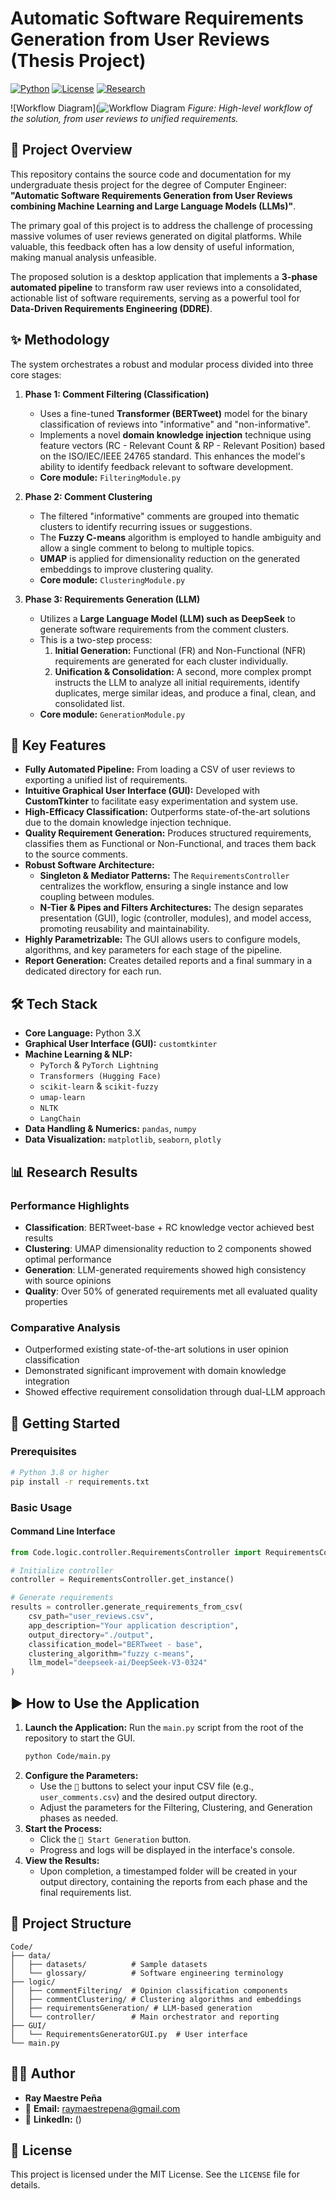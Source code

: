 # Automatic Software Requirements Generation from User Reviews (Thesis Project)

[![Python](https://img.shields.io/badge/Python-3.8+-blue.svg)](https://python.org)
[![License](https://img.shields.io/badge/License-MIT-green.svg)](LICENSE)
[![Research](https://img.shields.io/badge/Research-Thesis%20Project-orange.svg)]()

![Workflow Diagram](![Workflow Diagram](https://github.com/tu-usuario/tu-repositorio/blob/main/Docsdetailed-workflow-diagram.png) 
*Figure: High-level workflow of the solution, from user reviews to unified requirements.*

## 📜 Project Overview

This repository contains the source code and documentation for my undergraduate thesis project for the degree of Computer Engineer: **"Automatic Software Requirements Generation from User Reviews combining Machine Learning and Large Language Models (LLMs)"**.

The primary goal of this project is to address the challenge of processing massive volumes of user reviews generated on digital platforms. While valuable, this feedback often has a low density of useful information, making manual analysis unfeasible.

The proposed solution is a desktop application that implements a **3-phase automated pipeline** to transform raw user reviews into a consolidated, actionable list of software requirements, serving as a powerful tool for **Data-Driven Requirements Engineering (DDRE)**.

## ✨ Methodology

The system orchestrates a robust and modular process divided into three core stages:

1.  **Phase 1: Comment Filtering (Classification)**
    *   Uses a fine-tuned **Transformer (BERTweet)** model for the binary classification of reviews into "informative" and "non-informative".
    *   Implements a novel **domain knowledge injection** technique using feature vectors (RC - Relevant Count & RP - Relevant Position) based on the ISO/IEC/IEEE 24765 standard. This enhances the model's ability to identify feedback relevant to software development.
    *   **Core module:** `FilteringModule.py`

2.  **Phase 2: Comment Clustering**
    *   The filtered "informative" comments are grouped into thematic clusters to identify recurring issues or suggestions.
    *   The **Fuzzy C-means** algorithm is employed to handle ambiguity and allow a single comment to belong to multiple topics.
    *   **UMAP** is applied for dimensionality reduction on the generated embeddings to improve clustering quality.
    *   **Core module:** `ClusteringModule.py`

3.  **Phase 3: Requirements Generation (LLM)**
    *   Utilizes a **Large Language Model (LLM) such as DeepSeek** to generate software requirements from the comment clusters.
    *   This is a two-step process:
        1.  **Initial Generation:** Functional (FR) and Non-Functional (NFR) requirements are generated for each cluster individually.
        2.  **Unification & Consolidation:** A second, more complex prompt instructs the LLM to analyze all initial requirements, identify duplicates, merge similar ideas, and produce a final, clean, and consolidated list.
    *   **Core module:** `GenerationModule.py`

## 🚀 Key Features

*   **Fully Automated Pipeline:** From loading a CSV of user reviews to exporting a unified list of requirements.
*   **Intuitive Graphical User Interface (GUI):** Developed with **CustomTkinter** to facilitate easy experimentation and system use.
*   **High-Efficacy Classification:** Outperforms state-of-the-art solutions due to the domain knowledge injection technique.
*   **Quality Requirement Generation:** Produces structured requirements, classifies them as Functional or Non-Functional, and traces them back to the source comments.
*   **Robust Software Architecture:**
    *   **Singleton & Mediator Patterns:** The `RequirementsController` centralizes the workflow, ensuring a single instance and low coupling between modules.
    *   **N-Tier & Pipes and Filters Architectures:** The design separates presentation (GUI), logic (controller, modules), and model access, promoting reusability and maintainability.
*   **Highly Parametrizable:** The GUI allows users to configure models, algorithms, and key parameters for each stage of the pipeline.
*   **Report Generation:** Creates detailed reports and a final summary in a dedicated directory for each run.

## 🛠️ Tech Stack

*   **Core Language:** Python 3.X
*   **Graphical User Interface (GUI):** `customtkinter`
*   **Machine Learning & NLP:**
    *   `PyTorch` & `PyTorch Lightning`
    *   `Transformers (Hugging Face)`
    *   `scikit-learn` & `scikit-fuzzy`
    *   `umap-learn`
    *   `NLTK`
    *   `LangChain`
*   **Data Handling & Numerics:** `pandas`, `numpy`
*   **Data Visualization:** `matplotlib`, `seaborn`, `plotly`

## 📊 Research Results

### Performance Highlights

- **Classification**: BERTweet-base + RC knowledge vector achieved best results
- **Clustering**: UMAP dimensionality reduction to 2 components showed optimal performance
- **Generation**: LLM-generated requirements showed high consistency with source opinions
- **Quality**: Over 50% of generated requirements met all evaluated quality properties

### Comparative Analysis

- Outperformed existing state-of-the-art solutions in user opinion classification
- Demonstrated significant improvement with domain knowledge integration
- Showed effective requirement consolidation through dual-LLM approach


## 🚀 Getting Started

### Prerequisites

```bash
# Python 3.8 or higher
pip install -r requirements.txt
```

### Basic Usage

#### Command Line Interface

```python
from Code.logic.controller.RequirementsController import RequirementsController

# Initialize controller
controller = RequirementsController.get_instance()

# Generate requirements
results = controller.generate_requirements_from_csv(
    csv_path="user_reviews.csv",
    app_description="Your application description",
    output_directory="./output",
    classification_model="BERTweet - base",
    clustering_algorithm="fuzzy c-means",
    llm_model="deepseek-ai/DeepSeek-V3-0324"
)
```
## ▶️ How to Use the Application

1.  **Launch the Application:**
    Run the `main.py` script from the root of the repository to start the GUI.
    ```bash
    python Code/main.py
    ```
2.  **Configure the Parameters:**
    *   Use the `📂` buttons to select your input CSV file (e.g., `user_comments.csv`) and the desired output directory.
    *   Adjust the parameters for the Filtering, Clustering, and Generation phases as needed.
3.  **Start the Process:**
    *   Click the `🚀 Start Generation` button.
    *   Progress and logs will be displayed in the interface's console.
4.  **View the Results:**
    *   Upon completion, a timestamped folder will be created in your output directory, containing the reports from each phase and the final requirements list.


## 📁 Project Structure

```
Code/
├── data/
│   ├── datasets/          # Sample datasets
│   └── glossary/          # Software engineering terminology
├── logic/
│   ├── commentFiltering/  # Opinion classification components
│   ├── commentClustering/ # Clustering algorithms and embeddings
│   ├── requirementsGeneration/ # LLM-based generation
│   └── controller/        # Main orchestrator and reporting
├── GUI/
│   └── RequirementsGeneratorGUI.py  # User interface
└── main.py
```

## 👨‍💻 Author

*   **Ray Maestre Peña**
*   📧 **Email:** raymaestrepena@gmail.com
*   💼 **LinkedIn:** ()

## 📄 License

This project is licensed under the MIT License. See the `LICENSE` file for details.